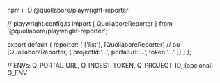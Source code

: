 npm i -D @quollabore/playwright-reporter

// playwright.config.ts
import { QuollaboreReporter } from '@quollabore/playwright-reporter';

export default {
  reporter: [
    ['list'],
    [QuollaboreReporter] // ou [QuollaboreReporter, { projectId:'...', portalUrl:'...', token:'...' }]
  ]
};

// ENVs: Q_PORTAL_URL, Q_INGEST_TOKEN, Q_PROJECT_ID, (opcional) Q_ENV

